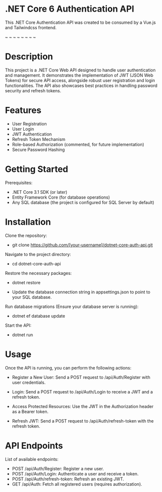 # .NET Core 6 Authentication API
 













This .NET Core Authentication API was created to be consumed by a Vue.js and Tailwindcss frontend. 

~
~
~
~
~
~
~
~

# Description
This project is a .NET Core Web API designed to handle user authentication and management. It demonstrates the implementation of JWT (JSON Web Tokens) for secure API access, alongside robust user registration and login functionalities. The API also showcases best practices in handling password security and refresh tokens.

# Features

- User Registration
- User Login
- JWT Authentication
- Refresh Token Mechanism
- Role-based Authorization (commented, for future implementation)
- Secure Password Hashing

# Getting Started

Prerequisites:

- .NET Core 3.1 SDK (or later)
- Entity Framework Core (for database operations)
- Any SQL database (the project is configured for SQL Server by default)

# Installation

Clone the repository:
- git clone https://github.com/[your-username]/dotnet-core-auth-api.git


Navigate to the project directory:
- cd dotnet-core-auth-api

Restore the necessary packages:
- dotnet restore

- Update the database connection string in appsettings.json to point to your SQL database.

Run database migrations (Ensure your database server is running):
- dotnet ef database update

Start the API:
- dotnet run

# Usage

Once the API is running, you can perform the following actions:

- Register a New User: Send a POST request to /api/Auth/Register with user credentials.
  
- Login: Send a POST request to /api/Auth/Login to receive a JWT and a refresh token.

- Access Protected Resources: Use the JWT in the Authorization header as a Bearer token.

- Refresh JWT: Send a POST request to /api/Auth/refresh-token with the refresh token.

# API Endpoints

List of available endpoints:

- POST /api/Auth/Register: Register a new user.
- POST /api/Auth/Login: Authenticate a user and receive a token.
- POST /api/Auth/refresh-token: Refresh an existing JWT.
- GET /api/Auth: Fetch all registered users (requires authorization).

